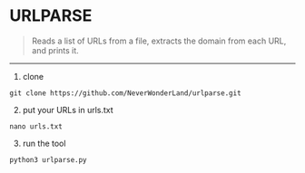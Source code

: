 # URLPARSE
> Reads a list of URLs from a file, extracts the domain from each URL, and prints it.
<hr>

1. clone
```
git clone https://github.com/NeverWonderLand/urlparse.git
```
2. put your URLs in urls.txt
```
nano urls.txt
```
3. run the tool
```
python3 urlparse.py
```

